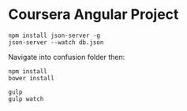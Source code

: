 # Coursera Angular Project

`npm install json-server -g`<br>
`json-server --watch db.json`<br>

Navigate into confusion folder then:<br>

`npm install`<br>
`bower install`<br>

`gulp`<br>
`gulp watch`
